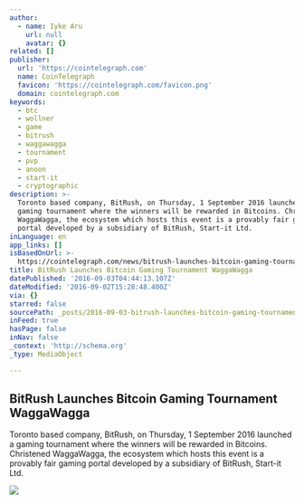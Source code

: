 ```yaml
---
author:
  - name: Iyke Aru
    url: null
    avatar: {}
related: []
publisher:
  url: 'https://cointelegraph.com'
  name: CoinTelegraph
  favicon: 'https://cointelegraph.com/favicon.png'
  domain: cointelegraph.com
keywords:
  - btc
  - wollner
  - game
  - bitrush
  - waggawagga
  - tournament
  - pvp
  - anoon
  - start-it
  - cryptographic
description: >-
  Toronto based company, BitRush, on Thursday, 1 September 2016 launched a
  gaming tournament where the winners will be rewarded in Bitcoins. Christened
  WaggaWagga, the ecosystem which hosts this event is a provably fair gaming
  portal developed by a subsidiary of BitRush, Start-it Ltd.
inLanguage: en
app_links: []
isBasedOnUrl: >-
  https://cointelegraph.com/news/bitrush-launches-bitcoin-gaming-tournament-waggawagga
title: BitRush Launches Bitcoin Gaming Tournament WaggaWagga
datePublished: '2016-09-03T04:44:13.107Z'
dateModified: '2016-09-02T15:28:48.400Z'
via: {}
starred: false
sourcePath: _posts/2016-09-03-bitrush-launches-bitcoin-gaming-tournament-waggawagga.md
inFeed: true
hasPage: false
inNav: false
_context: 'http://schema.org'
_type: MediaObject

---
```

<article style=""><h1>BitRush Launches Bitcoin Gaming Tournament WaggaWagga</h1><p>Toronto based company, BitRush, on Thursday, 1 September 2016 launched a gaming tournament where the winners will be rewarded in Bitcoins. Christened WaggaWagga, the ecosystem which hosts this event is a provably fair gaming portal developed by a subsidiary of BitRush, Start-it Ltd.</p><img src="https://cointelegraph.com/images/725_Ly9jb2ludGVsZWdyYXBoLmNvbS9zdG9yYWdlL3VwbG9hZHMvdmlldy81NTg3MDc3ZGZjM2UyNGUxMWI5NzM4YzllYTg4MWZjZi5qcGc=.jpg" /></article>